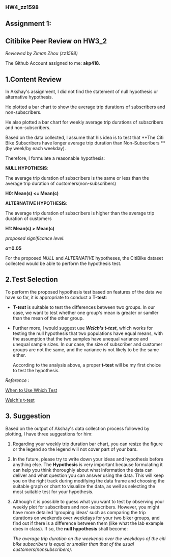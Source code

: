 ###  HW4_zz1598

## Assignment 1: 

## Citibike Peer Review on HW3_2

*Reviewed by Ziman Zhou (zz1598)*

The Github Account assigned to me: **akp418**.


## 1.Content Review

In Akshay's assignment, I did not find the statement of null hypothesis or alternative hypothesis.

He plotted a bar chart to show the average trip durations of subscribers and non-subscribers.

He also plotted a bar chart for weekly average trip durations of subscribers and non-subscribers.

Based on the data collected, I assume that his idea is to test that **The Citi Bike Subscribers have longer average trip duration than Non-Subscribers **(by week/by each weekday).



Therefore, I formulate a reasonable hypothesis:

**NULL HYPOTHESIS**:

The average trip duration of subscribers is the same or less than the average trip duration of customers(non-subscribers)

**H0: Mean(s) <= Mean(c)**

**ALTERNATIVE HYPOTHESIS**:

The average trip duration of subscribers is higher than the average trip duration of customers

**H1: Mean(s) > Mean(c)**

*proposed significance level*: 

**$\alpha$=0.05**


For the proposed *NULL* and *ALTERNATIVE*  hypotheses, the CitiBike dataset collected would be able to perform the hypothesis test.



## 2.Test Selection

To perform the proposed hypothesis test based on features of the data we have so far, it is appropriate to conduct a **T-test**:

* ***T-test*** is suitable to test the differences between two groups. In our case, we want to test whether one group's mean is greater or samller than the mean of the other group.

* Further more, I would suggest use ***Welch's t-test***, which works for testing the null hypothesis that two populations have equal means, with the assumption that the two samples have unequal variance and unequal sample sizes. In our case, the size of subscriber and customer groups are not the same, and the variance is not likely to be the same either.

  According to the analysis above, a proper **t-test** will be my first choice to test the hypothesis. 

*Reference* :

[When to Use Which Test]( http://www.csun.edu/~amarenco/Fcs%20682/When%20to%20use%20what%20test.pdf)

[Welch's t-test](https://en.wikipedia.org/wiki/Welch%27s_t-test)



## 3. Suggestion

Based on the output of Akshay's data collection process followed by plotting, I have three suggestions for him:

1. Regarding your weekly trip duration bar chart, you can resize the figure or the legend so the legend will not cover part of your bars. 

2. In the future, please try to write down your ideas and hypothesis before anything else. The **Hypothesis** is very important because formulating it can help you think thoroughly about what information the data can deliver and what question you can answer using the data. This will keep you on the right track during modifying the data frame and choosing the suitable graph or chart to visualize the data, as well as selecting the most suitable test for your hypothesis.

3. Although it is possible to guess what you want to test by observing your weekly plot for subscribers and non-subscribers. However, you might have more detailed 'grouping ideas' such as comparing the trip durations on weekends over weekdays for your two biker groups, and find out if there is a difference between them (like what the lab example does in class). If so, the **null hypothesis** shall become: 

   *The average trip duration on the weekends over the weekdays of the citi bike subscribers is equal or smaller than that of the usual customers(nonsubscribers).*

